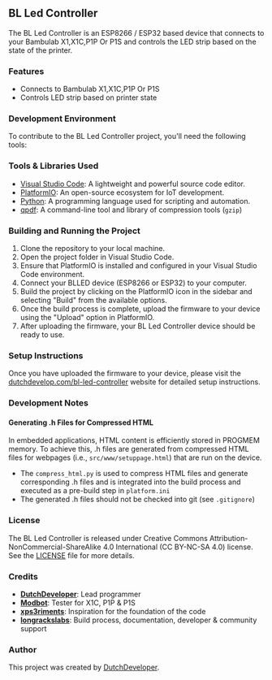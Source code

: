 ## BL Led Controller

The BL Led Controller is an ESP8266 / ESP32 based device that connects to your Bambulab X1,X1C,P1P Or P1S and controls the LED strip based on the state of the printer.

### Features

- Connects to Bambulab X1,X1C,P1P Or P1S
- Controls LED strip based on printer state

### Development Environment

To contribute to the BL Led Controller project, you'll need the following tools:

### Tools & Libraries Used

- [Visual Studio Code](https://code.visualstudio.com/): A lightweight and powerful source code editor.
- [PlatformIO](https://platformio.org/): An open-source ecosystem for IoT development.
- [Python](https://www.python.org/): A programming language used for scripting and automation.
- [qpdf](https://qpdf.sourceforge.io/): A command-line tool and library of compression tools (`gzip`)

### Building and Running the Project
1. Clone the repository to your local machine.
2. Open the project folder in Visual Studio Code.
3. Ensure that PlatformIO is installed and configured in your Visual Studio Code environment.
4. Connect your BLLED device (ESP8266 or ESP32) to your computer.
6. Build the project by clicking on the PlatformIO icon in the sidebar and selecting "Build" from the available options.
7. Once the build process is complete, upload the firmware to your device using the "Upload" option in PlatformIO.
8. After uploading the firmware, your BL Led Controller device should be ready to use.

### Setup Instructions
Once you have uploaded the firmware to your device, please visit the [dutchdevelop.com/bl-led-controller](https://dutchdevelop.com/bl-led-controller) website for detailed setup instructions.


### Development Notes

#### Generating .h Files for Compressed HTML

In embedded applications, HTML content is efficiently stored in PROGMEM memory. To achieve this, .h files are generated from compressed HTML files for webpages (i.e., `src/www/setuppage.html`) that are run on the device.

- The `compress_html.py` is used to compress HTML files and generate corresponding .h files and is integrated into the build process and executed as a pre-build step in `platform.ini`
- The generated .h files should not be checked into git (see `.gitignore`)

### License

The BL Led Controller is released under Creative Commons Attribution-NonCommercial-ShareAlike 4.0 International (CC BY-NC-SA 4.0) license. See the [LICENSE](https://github.com/DutchDevelop/BLLEDController/blob/main/LICENSE) file for more details.

### Credits
- **[DutchDeveloper](https://dutchdevelop.com/)**: Lead programmer
- **[Modbot](https://github.com/Modbot)**: Tester for X1C, P1P & P1S
- **[xps3riments](https://github.com/xps3riments)**: Inspiration for the foundation of the code
- **[longrackslabs](https://github.com/longrackslabs)**: Build process, documentation, developer & community support

### Author

This project was created by [DutchDeveloper](https://dutchdevelop.com/).
